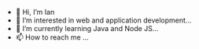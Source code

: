 - 👋 Hi, I’m Ian
- 👀 I’m interested in web and application development...
- 🌱 I’m currently learning Java and Node JS...
- 📫 How to reach me ...

<!---
imacmumf/imacmumf is a ✨ special ✨ repository because its `README.md` (this file) appears on your GitHub profile.
You can click the Preview link to take a look at your changes.
--->
